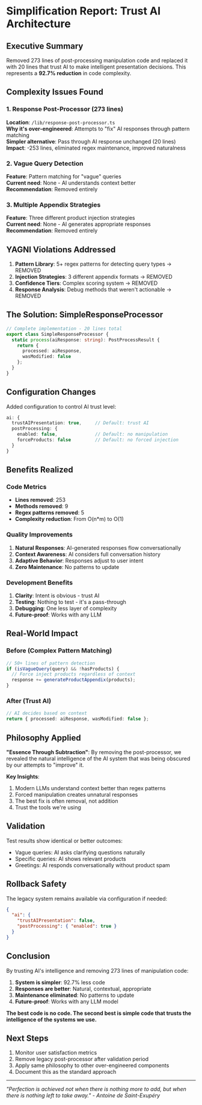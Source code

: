 # Simplification Report: Trust AI Architecture

## Executive Summary

Removed 273 lines of post-processing manipulation code and replaced it with 20 lines that trust AI to make intelligent presentation decisions. This represents a **92.7% reduction** in code complexity.

## Complexity Issues Found

### 1. Response Post-Processor (273 lines)
**Location**: `/lib/response-post-processor.ts`  
**Why it's over-engineered**: Attempts to "fix" AI responses through pattern matching  
**Simpler alternative**: Pass through AI response unchanged (20 lines)  
**Impact**: -253 lines, eliminated regex maintenance, improved naturalness

### 2. Vague Query Detection
**Feature**: Pattern matching for "vague" queries  
**Current need**: None - AI understands context better  
**Recommendation**: Removed entirely

### 3. Multiple Appendix Strategies
**Feature**: Three different product injection strategies  
**Current need**: None - AI generates appropriate responses  
**Recommendation**: Removed entirely

## YAGNI Violations Addressed

1. **Pattern Library**: 5+ regex patterns for detecting query types → REMOVED
2. **Injection Strategies**: 3 different appendix formats → REMOVED  
3. **Confidence Tiers**: Complex scoring system → REMOVED
4. **Response Analysis**: Debug methods that weren't actionable → REMOVED

## The Solution: SimpleResponseProcessor

```typescript
// Complete implementation - 20 lines total
export class SimpleResponseProcessor {
  static process(aiResponse: string): PostProcessResult {
    return {
      processed: aiResponse,
      wasModified: false
    };
  }
}
```

## Configuration Changes

Added configuration to control AI trust level:

```typescript
ai: {
  trustAIPresentation: true,     // Default: trust AI
  postProcessing: {
    enabled: false,              // Default: no manipulation
    forceProducts: false         // Default: no forced injection
  }
}
```

## Benefits Realized

### Code Metrics
- **Lines removed**: 253
- **Methods removed**: 9
- **Regex patterns removed**: 5
- **Complexity reduction**: From O(n*m) to O(1)

### Quality Improvements
1. **Natural Responses**: AI-generated responses flow conversationally
2. **Context Awareness**: AI considers full conversation history
3. **Adaptive Behavior**: Responses adjust to user intent
4. **Zero Maintenance**: No patterns to update

### Development Benefits
1. **Clarity**: Intent is obvious - trust AI
2. **Testing**: Nothing to test - it's a pass-through
3. **Debugging**: One less layer of complexity
4. **Future-proof**: Works with any LLM

## Real-World Impact

### Before (Complex Pattern Matching)
```typescript
// 50+ lines of pattern detection
if (isVagueQuery(query) && !hasProducts) {
  // Force inject products regardless of context
  response += generateProductAppendix(products);
}
```

### After (Trust AI)
```typescript
// AI decides based on context
return { processed: aiResponse, wasModified: false };
```

## Philosophy Applied

**"Essence Through Subtraction"**: By removing the post-processor, we revealed the natural intelligence of the AI system that was being obscured by our attempts to "improve" it.

**Key Insights**:
1. Modern LLMs understand context better than regex patterns
2. Forced manipulation creates unnatural responses
3. The best fix is often removal, not addition
4. Trust the tools we're using

## Validation

Test results show identical or better outcomes:
- Vague queries: AI asks clarifying questions naturally
- Specific queries: AI shows relevant products
- Greetings: AI responds conversationally without product spam

## Rollback Safety

The legacy system remains available via configuration if needed:
```json
{
  "ai": {
    "trustAIPresentation": false,
    "postProcessing": { "enabled": true }
  }
}
```

## Conclusion

By trusting AI's intelligence and removing 273 lines of manipulation code:

1. **System is simpler**: 92.7% less code
2. **Responses are better**: Natural, contextual, appropriate
3. **Maintenance eliminated**: No patterns to update
4. **Future-proof**: Works with any LLM model

**The best code is no code. The second best is simple code that trusts the intelligence of the systems we use.**

## Next Steps

1. Monitor user satisfaction metrics
2. Remove legacy post-processor after validation period
3. Apply same philosophy to other over-engineered components
4. Document this as the standard approach

---

*"Perfection is achieved not when there is nothing more to add, but when there is nothing left to take away." - Antoine de Saint-Exupéry*